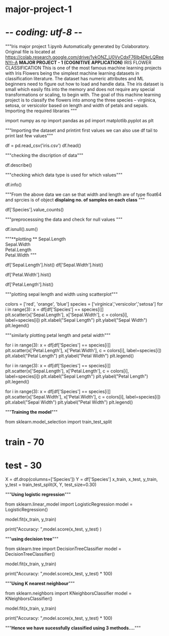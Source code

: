 # major-project-1
# -*- coding: utf-8 -*-
"""Iris major project 1.ipynb
Automatically generated by Colaboratory.
Original file is located at
    https://colab.research.google.com/drive/1ykONZ_U0VvCdxF76lb4DkrLQReeNYr-A
**MAJOR PROJECT - 1 (COGNITIVE
APPLICATION)**
IRIS FLOWER CLASSIFICATION
This is one of the most famous machine learning projects with Iris Flowers being the simplest
machine learning datasets in classification literature. The dataset has numeric attributes and
ML beginners need to figure out how to load and handle data. The iris dataset is small which
easily fits into the memory and does not require any special transformations or scaling, to
begin with.
The goal of this machine learning project is to classify the flowers into among the three species – virginica,
setosa, or versicolor based on length and width of petals and sepals.
Importing the required libraries
"""

import numpy as np
import pandas as pd
import matplotlib.pyplot as plt

"""Importing the dataset and printint first values we can also use df tail to print last few values"""

df = pd.read_csv('iris.csv')
df.head()

"""checking the discription of data"""

df.describe()

"""checking which data type is used for which values"""

df.info()

"""From the above data we can se that width and length are of type float64 and sprcies is of object
**displaing no. of samples on each class**
"""

df['Species'].value_counts()

"""preprocesssing the data and
check for null values
"""

df.isnull().sum()

"""**plotting **
Sepal.Length    
Sepal.Width     
Petal.Length    
Petal.Width
"""

df['Sepal.Length'].hist()
df['Sepal.Width'].hist()

df['Petal.Width'].hist()

df['Petal.Length'].hist()

"""plotting sepal length and width using scatterplot"""

colors = ['red', 'orange', 'blue']
species = ['virginica','versicolor','setosa']
for i in range(3):
    x = df[df['Species'] == species[i]]
    plt.scatter(x['Sepal.Length'], x['Sepal.Width'], c = colors[i], label=species[i])
plt.xlabel("Sepal Length")
plt.ylabel("Sepal Width")
plt.legend()

"""similarly plotting petal length and petal width"""

for i in range(3):
    x = df[df['Species'] == species[i]]
    plt.scatter(x['Petal.Length'], x['Petal.Width'], c = colors[i], label=species[i])
plt.xlabel("Petal Length")
plt.ylabel("Petal Width")
plt.legend()

for i in range(3):
    x = df[df['Species'] == species[i]]
    plt.scatter(x['Sepal.Length'], x['Petal.Length'], c = colors[i], label=species[i])
plt.xlabel("Sepal Length")
plt.ylabel("Petal Length")
plt.legend()

for i in range(3):
    x = df[df['Species'] == species[i]]
    plt.scatter(x['Sepal.Width'], x['Petal.Width'], c = colors[i], label=species[i])
plt.xlabel("Sepal Width")
plt.ylabel("Petal Width")
plt.legend()

"""**Training the model**"""

from sklearn.model_selection import train_test_split
# train - 70
# test - 30
X = df.drop(columns=['Species'])
Y = df['Species']
x_train, x_test, y_train, y_test = train_test_split(X, Y, test_size=0.30)

"""**Using logistic regression**"""

from sklearn.linear_model import LogisticRegression
model = LogisticRegression()

model.fit(x_train, y_train)

print("Accuracy: ",model.score(x_test, y_test) )

"""**using decision tree**"""

from sklearn.tree import DecisionTreeClassifier
model = DecisionTreeClassifier()

model.fit(x_train, y_train)

print("Accuracy: ",model.score(x_test, y_test) * 100)

"""**Using K nearest neighbour**"""

from sklearn.neighbors import KNeighborsClassifier
model = KNeighborsClassifier()

model.fit(x_train, y_train)

print("Accuracy: ",model.score(x_test, y_test) * 100)

"""**Hence we have sucessfully classified using 3 methods....**"""
